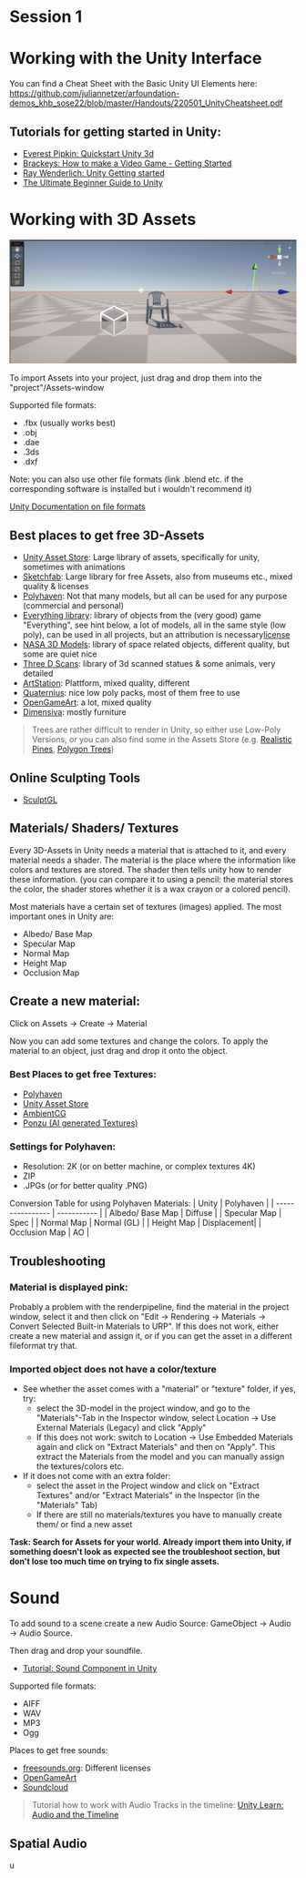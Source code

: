 # Session 1

# Working with the Unity Interface

You can find a Cheat Sheet with the Basic Unity UI Elements here: 
https://github.com/juliannetzer/arfoundation-demos_khb_sose22/blob/master/Handouts/220501_UnityCheatsheet.pdf

## Tutorials for getting started in Unity: 
- [Everest Pipkin: Quickstart Unity 3d ](https://docs.google.com/document/d/1xwGpjgIRhZAqprW-jECGN1WNh_o2jfO_84hjLQ59TIQ/edit)
- [Brackeys: How to make a Video Game - Getting Started](https://www.youtube.com/watch?v=j48LtUkZRjU&list=PLPV2KyIb3jR5QFsefuO2RlAgWEz6EvVi6)
- [Ray Wenderlich: Unity Getting started](https://www.kodeco.com/7514-introduction-to-unity-getting-started-part-1-2)
- [The Ultimate Beginner Guide to Unity](https://www.freecodecamp.org/news/the-ultimate-beginners-guide-to-game-development-in-unity-f9bfe972c2b5/)


# <a name="3dassets"></a>Working with 3D Assets
![](images/assets.jpeg)

To import Assets into your project, just drag and drop them into the "project"/Assets-window

Supported file formats: 
- .fbx (usually works best) 
- .obj 
- .dae
- .3ds
- .dxf

Note: you can also use other file formats (link .blend etc. if the corresponding software is installed but i wouldn't recommend it) 

[Unity Documentation on file formats](https://docs.unity3d.com/2020.1/Documentation/Manual/3D-formats.html)


## Best places to get free 3D-Assets 

- [Unity Asset Store](https://assetstore.unity.com/?category=3d%2Fenvironments&free=true&orderBy=1): Large library of assets, specifically for unity, sometimes with animations 
- [Sketchfab](https://sketchfab.com): Large library for free Assets, also from museums etc., mixed quality & licenses 
- [Polyhaven](https://polyhaven.com/models): Not that many models, but all can be used for any purpose (commercial and personal)
- [Everything library](https://www.davidoreilly.com/library): library of objects from the (very good) game "Everything", see hint below, a lot of models, all in the same style (low poly), can be used in all projects, but an attribution is necessary[license](https://creativecommons.org/licenses/by/4.0/)
- [NASA 3D Models](https://nasa3d.arc.nasa.gov/models): library of space related objects, different quality, but some are quiet nice
- [Three D Scans](https://threedscans.com/): library of 3d scanned statues & some animals, very detailed 
- [ArtStation](https://www.artstation.com/marketplace/game-dev/assets?section=free): Plattform, mixed quality, different
- [Quaternius](https://quaternius.com/): nice low poly packs, most of them free to use
- [OpenGameArt](https://opengameart.org/art-search-advanced?keys=&field_art_type_tid%5B%5D=10&sort_by=count&sort_order=DESC): a lot, mixed quality
- [Dimensiva](https://dimensiva.com/free-3d-models/): mostly furniture

> Trees are rather difficult to render in Unity, so either use Low-Poly Versions, or you can also find some in the Assets Store (e.g. [Realistic Pines](https://assetstore.unity.com/packages/3d/vegetation/trees/realistic-pine-tree-pack-232166), [Polygon Trees](https://assetstore.unity.com/packages/3d/vegetation/trees/polygon-trees-224068))


## Online Sculpting Tools
- [SculptGL](https://stephaneginier.com/sculptgl/)


## Materials/ Shaders/ Textures 

Every 3D-Assets in Unity needs a material that is attached to it, and every material needs a shader. The material is the place where the information like colors and textures are stored. The shader then tells unity how to render these information. (you can compare it to using a pencil: the material stores the color, the shader stores whether it is a wax crayon or a colored pencil). 

Most materials have a certain set of textures (images) applied. The most important ones in Unity are: 
- Albedo/ Base Map
- Specular Map
- Normal Map
- Height Map 
- Occlusion Map

## Create a new material: 

Click on Assets -> Create -> Material

Now you can add some textures and change the colors. 
To apply the material to an object, just drag and drop it onto the object. 

### Best Places to get free Textures: 
- [Polyhaven](https://polyhaven.com/textures)
- [Unity Asset Store](https://assetstore.unity.com/?category=2d%2Ftextures-materials&free=true&orderBy=1)
- [AmbientCG](https://ambientcg.com/)
- [Ponzu (AI generated Textures)](https://www.ponzu.gg)

### Settings for Polyhaven: 

- Resolution: 2K (or on better machine, or complex textures 4K)
- ZIP 
- .JPGs (or for better quality .PNG)

Conversion Table for using Polyhaven Materials: 
| Unity            | Polyhaven   |
| ---------------- | ----------- |
| Albedo/ Base Map | Diffuse     |
| Specular Map     | Spec        |
| Normal Map       | Normal (GL) |
| Height Map       | Displacement|
| Occlusion Map    | AO          |

## Troubleshooting

### Material is displayed pink: 
Probably a problem with the renderpipeline, find the material in the project window, select it and then click on "Edit -> Rendering -> Materials -> Convert Selected Built-in Materials to URP". If this does not work, either create a new material and assign it, or if you can get the asset in a different fileformat try that. 

### Imported object does not have a color/texture 
- See whether the asset comes with a "material" or "texture" folder, if yes, try: 
	- select the 3D-model in the project window, and go to the "Materials"-Tab in the Inspector window, select Location -> Use External Materials (Legacy) and click "Apply"
	- If this does not work: switch to Location -> Use Embedded Materials again and click on "Extract Materials" and then on "Apply". This extract the Materials from the model and you can manually assign the textures/colors etc. 
- If it does not come with an extra folder: 
	- select the asset in the Project window and click on "Extract Textures" and/or "Extract Materials" in the Inspector (in the "Materials" Tab)
	-  If there are still no materials/textures you have to manually create them/ or find a new asset

**Task: Search for Assets for your world. Already import them into Unity, if something doesn't look as expected see the troubleshoot section, but don't lose too much time on trying to fix single assets.** 

# <a name="sounds"></a>Sound 

To add sound to a scene create a new Audio Source: GameObject -> Audio -> Audio Source. 

Then drag and drop your soundfile. 

- [Tutorial: Sound Component in Unity](https://learn.unity.com/tutorial/working-with-audio-components-2019-3)

Supported file formats: 
- AIFF 
- WAV 
- MP3
- Ogg 

Places to get free sounds: 
- [freesounds.org](https://freesound.org/people/Nox_Sound/): Different licenses
- [OpenGameArt](https://opengameart.org/art-search-advanced?field_art_type_tid%5B%5D=13)
- [Soundcloud](https://soundcloud.com/)

> Tutorial how to work with Audio Tracks in the timeline: [Unity Learn: Audio and the Timeline](https://learn.unity.com/tutorial/working-with-audio-tracks-in-timeline#5f6126e3edbc2a0020034db9)

## <a name="sounds"></a>Spatial Audio
u 



